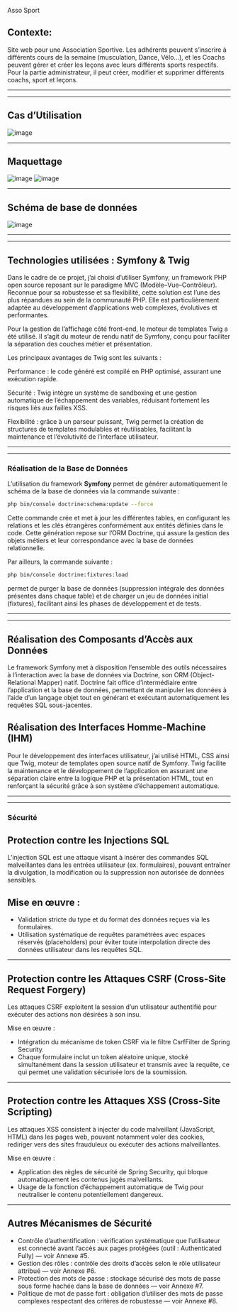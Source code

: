 Asso Sport

## Contexte:
Site web pour une Association Sportive. Les adhérents peuvent s’inscrire à différents cours de la semaine
(musculation, Dance, Vélo…), et les Coachs peuvent gérer et créer les leçons avec leurs différents sports respectifs.
Pour la partie administrateur, il peut créer, modifier et supprimer différents coachs, sport et leçons.

---
---

## Cas d’Utilisation
![image](https://github.com/user-attachments/assets/013368c1-1d5b-4027-b027-77102464c317)

---

## Maquettage
![image](https://github.com/user-attachments/assets/cba204ba-3f3e-4bf3-9fa1-f018ad038501)
![image](https://github.com/user-attachments/assets/ceb1c2da-c545-4726-b6b8-a9652be6d666)

---

## Schéma de base de données

![image](https://github.com/user-attachments/assets/2eab8b5f-dd76-43a3-9310-cd2f845ed256)


---
---

## Technologies utilisées : Symfony & Twig

Dans le cadre de ce projet, j’ai choisi d’utiliser Symfony, un framework PHP open source reposant sur le paradigme MVC (Modèle–Vue–Contrôleur). Reconnue pour sa robustesse et sa flexibilité, cette solution est l’une des plus répandues au sein de la communauté PHP. Elle est particulièrement adaptée au développement d’applications web complexes, évolutives et performantes.

Pour la gestion de l’affichage côté front-end, le moteur de templates Twig a été utilisé. Il s’agit du moteur de rendu natif de Symfony, conçu pour faciliter la séparation des couches métier et présentation.

Les principaux avantages de Twig sont les suivants :

Performance : le code généré est compilé en PHP optimisé, assurant une exécution rapide.

Sécurité : Twig intègre un système de sandboxing et une gestion automatique de l’échappement des variables, réduisant fortement les risques liés aux failles XSS.

Flexibilité : grâce à un parseur puissant, Twig permet la création de structures de templates modulables et réutilisables, facilitant la maintenance et l’évolutivité de l’interface utilisateur.

---
---

### Réalisation de la Base de Données

L’utilisation du framework **Symfony** permet de générer automatiquement le schéma de la base de données via la commande suivante :
```bash
php bin/console doctrine:schema:update --force
```
Cette commande crée et met à jour les différentes tables, en configurant les relations et les clés étrangères conformément aux entités définies dans le code. Cette génération repose sur l’ORM Doctrine, qui assure la gestion des objets métiers et leur correspondance avec la base de données relationnelle.

Par ailleurs, la commande suivante :
```bash
php bin/console doctrine:fixtures:load
```
permet de purger la base de données (suppression intégrale des données présentes dans chaque table) et de charger un jeu de données initial (fixtures), facilitant ainsi les phases de développement et de tests.


---
---

## Réalisation des Composants d’Accès aux Données
Le framework Symfony met à disposition l’ensemble des outils nécessaires à l’interaction avec la base de données via Doctrine, son ORM (Object-Relational Mapper) natif.
Doctrine fait office d’intermédiaire entre l’application et la base de données, permettant de manipuler les données à l’aide d’un langage objet tout en générant et exécutant automatiquement les requêtes SQL sous-jacentes.

## Réalisation des Interfaces Homme-Machine (IHM)
Pour le développement des interfaces utilisateur, j’ai utilisé HTML, CSS ainsi que Twig, moteur de templates open source natif de Symfony.
Twig facilite la maintenance et le développement de l’application en assurant une séparation claire entre la logique PHP et la présentation HTML, tout en renforçant la sécurité grâce à son système d’échappement automatique.

---
---

### Sécurité

## Protection contre les Injections SQL
L’injection SQL est une attaque visant à insérer des commandes SQL malveillantes dans les entrées utilisateur (ex. formulaires), pouvant entraîner la divulgation, la modification ou la suppression non autorisée de données sensibles.

## Mise en œuvre :
- Validation stricte du type et du format des données reçues via les formulaires.
- Utilisation systématique de requêtes paramétrées avec espaces réservés (placeholders) pour éviter toute interpolation directe des données utilisateur dans les requêtes SQL.

---

## Protection contre les Attaques CSRF (Cross-Site Request Forgery)
Les attaques CSRF exploitent la session d’un utilisateur authentifié pour exécuter des actions non désirées à son insu.

Mise en œuvre :
- Intégration du mécanisme de token CSRF via le filtre CsrfFilter de Spring Security.
- Chaque formulaire inclut un token aléatoire unique, stocké simultanément dans la session utilisateur et transmis avec la requête, ce qui permet une validation sécurisée lors de la soumission.

---

## Protection contre les Attaques XSS (Cross-Site Scripting)
Les attaques XSS consistent à injecter du code malveillant (JavaScript, HTML) dans les pages web, pouvant notamment voler des cookies, rediriger vers des sites frauduleux ou exécuter des actions malveillantes.

Mise en œuvre :
- Application des règles de sécurité de Spring Security, qui bloque automatiquement les contenus jugés malveillants.
- Usage de la fonction d’échappement automatique de Twig pour neutraliser le contenu potentiellement dangereux.

---

## Autres Mécanismes de Sécurité
- Contrôle d’authentification : vérification systématique que l’utilisateur est connecté avant l’accès aux pages protégées (outil : Authenticated Fully) — voir Annexe #5.
- Gestion des rôles : contrôle des droits d’accès selon le rôle utilisateur attribué — voir Annexe #6.
- Protection des mots de passe : stockage sécurisé des mots de passe sous forme hachée dans la base de données — voir Annexe #7.
- Politique de mot de passe fort : obligation d’utiliser des mots de passe complexes respectant des critères de robustesse — voir Annexe #8.




